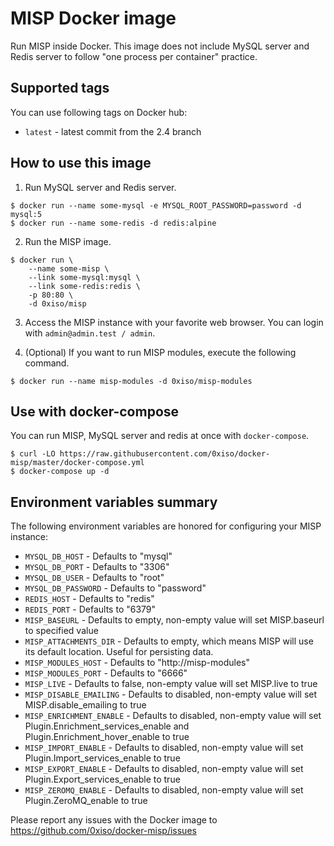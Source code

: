 # MISP Docker image

Run MISP inside Docker. This image does not include MySQL server and Redis server to follow "one process per container" practice.

## Supported tags

You can use following tags on Docker hub:

* `latest` - latest commit from the 2.4 branch

## How to use this image

1. Run MySQL server and Redis server.

```
$ docker run --name some-mysql -e MYSQL_ROOT_PASSWORD=password -d mysql:5
$ docker run --name some-redis -d redis:alpine
```

2. Run the MISP image.

```
$ docker run \
    --name some-misp \
    --link some-mysql:mysql \
    --link some-redis:redis \
    -p 80:80 \
    -d 0xiso/misp
```

3. Access the MISP instance with your favorite web browser. You can login with `admin@admin.test / admin`.

4. (Optional) If you want to run MISP modules, execute the following command.

```
$ docker run --name misp-modules -d 0xiso/misp-modules
```

## Use with docker-compose

You can run MISP, MySQL server and redis at once with `docker-compose`.

```
$ curl -LO https://raw.githubusercontent.com/0xiso/docker-misp/master/docker-compose.yml
$ docker-compose up -d
```

## Environment variables summary

The following environment variables are honored for configuring your MISP instance:

* `MYSQL_DB_HOST` - Defaults to "mysql"
* `MYSQL_DB_PORT` - Defaults to "3306"
* `MYSQL_DB_USER` - Defaults to "root"
* `MYSQL_DB_PASSWORD` - Defaults to "password"
* `REDIS_HOST` - Defaults to "redis"
* `REDIS_PORT` - Defaults to "6379"
* `MISP_BASEURL` - Defaults to empty, non-empty value will set MISP.baseurl to specified value
* `MISP_ATTACHMENTS_DIR` - Defaults to empty, which means MISP will use its default location. Useful for persisting data.
* `MISP_MODULES_HOST` - Defaults to "http://misp-modules"
* `MISP_MODULES_PORT` - Defaults to "6666"
* `MISP_LIVE` - Defaults to false, non-empty value will set MISP.live to true
* `MISP_DISABLE_EMAILING` - Defaults to disabled, non-empty value will set MISP.disable_emailing to true
* `MISP_ENRICHMENT_ENABLE` - Defaults to disabled, non-empty value will set Plugin.Enrichment_services_enable and Plugin.Enrichment_hover_enable to true
* `MISP_IMPORT_ENABLE` - Defaults to disabled, non-empty value will set Plugin.Import_services_enable to true
* `MISP_EXPORT_ENABLE` - Defaults to disabled, non-empty value will set Plugin.Export_services_enable to true
* `MISP_ZEROMQ_ENABLE` - Defaults to disabled, non-empty value will set Plugin.ZeroMQ_enable to true

Please report any issues with the Docker image to https://github.com/0xiso/docker-misp/issues